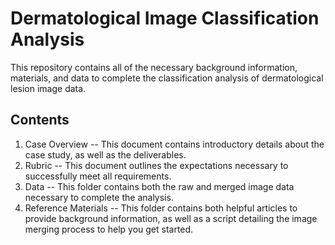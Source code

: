 # Dermatological Image Classification Analysis

This repository contains all of the necessary background information, materials, and data to complete the classification analysis of dermatological lesion image data.

## Contents
1. Case Overview -- This document contains introductory details about the case study, as well as the deliverables.
3. Rubric -- This document outlines the expectations necessary to successfully meet all requirements.
4. Data -- This folder contains both the raw and merged image data necessary to complete the analysis.
5. Reference Materials -- This folder contains both helpful articles to provide background information, as well as a script detailing the image merging process to help you get started.

